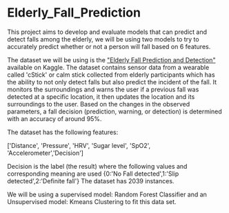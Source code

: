 # Elderly_Fall_Prediction

This project aims to develop and evaluate models that can predict and detect falls among the elderly, we will be using two models to try to accurately predict whether or not a person will fall based on 6 features.

The dataset we will be using is the ["Elderly Fall Prediction and Detection"](https://www.kaggle.com/datasets/laavanya/elderly-fall-prediction-and-detection/data) available on Kaggle. The dataset contains sensor data from a wearable called 'cStick' or calm stick collected from elderly participants which has the ability to not only detect falls but also predict the incident of the fall. It monitors the surroundings and warns the user if a previous fall was detected at a specific location, it then updates the location and its surroundings to the user. Based on the changes in the observed parameters, a fall decision (prediction, warning, or detection) is determined with an accuracy of around 95%.

The dataset has the following features:

['Distance', 'Pressure', 'HRV', 'Sugar level', 'SpO2', 'Accelerometer','Decision']

Decision is the label (the result) where the following values and corresponding meaning are used
{0:'No Fall detected',1:'Slip detected',2:'Definite fall'}
The dataset has 2039 instances. 

We will be using a supervised model: Random Forest Classifier and an Unsupervised model: Kmeans Clustering to fit this data set. 
